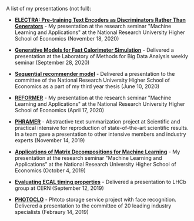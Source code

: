 A list of my presentations (not full):

- **[ELECTRA: Pre-training Text Encoders as Discriminators Rather Than Generators](ELECTRA.pdf)** - My presentation at the research seminar "Machine Learning and Applications" at the National Research University Higher School of Economics (November 18, 2020)

- **[Generative Models for Fast Calorimeter Simulation](Generative%20Models%20for%20Fast%20Calorimeter%20Simulation.pdf)** - Delivered a presentation at the Laboratory of Methods for Big Data Analysis weekly seminar (September 28, 2020)

- **[Sequential recommender model](Sequential%20recommender%20model.pdf)** - Delivered a presentation to the committee of the National Research University Higher School of Economics as a part of my third year thesis (June 10, 2020)

- **[REFORMER](Reformer.pdf)** - My presentation at the research seminar "Machine Learning and Applications" at the National Research University Higher School of Economics (April 17, 2020)

- **[PHRAMER](Phramer.pdf)** - Abstractive text summarization project at Scientific and practical intensive for reproduction of state-of-the-art scientific results. In a team gave a presentation to other intensive members and industry experts (November 14, 2019)

- **[Applications of Matrix Decompositions for Machine Learning](Applications%20of%20Matrix%20Decompositions%20for%20Machine%20Learning.pdf)** - My presentation at the research seminar "Machine Learning and Applications" at the National Research University Higher School of Economics (October 4, 2019)
  
- **[Evaluating ECAL timing properties](Evaluating%20ECAL%20timing%20properties.pdf)** - Delivered a presentation to LHCb group at CERN (September 12, 2019)

- **[PHOTOCLO](Photoclo.pdf)** - Phtoto storage service project with face recognition. Delivered a presentation to the committee of 20 leading industry specialists (Febraury 14, 2019)